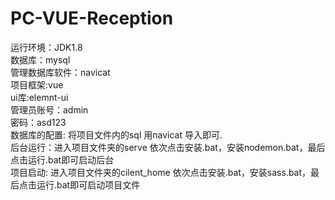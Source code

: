 # PC-VUE-Reception

运行环境：JDK1.8 <br>数据库：mysql <br>管理数据库软件：navicat <br>项目框架:vue <br> ui库:elemnt-ui<br>
管理员账号：admin <br>
密码：asd123<br>
数据库的配置: 将项目文件内的sql 用navicat 导入即可.<br>
后台运行：进入项目文件夹的serve 依次点击安装.bat，安装nodemon.bat，最后点击运行.bat即可启动后台<br>
项目启动: 进入项目文件夹的cilent_home 依次点击安装.bat，安装sass.bat，最后点击运行.bat即可启动项目文件<br>
